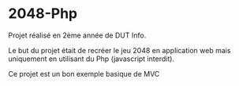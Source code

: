 # 2048-Php

Projet réalisé en 2ème année de DUT Info.

Le but du projet était de recréer le jeu 2048 en application web mais uniquement en utilisant du Php (javascript interdit).

Ce projet est un bon exemple basique de MVC
